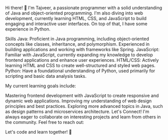 Hi there! 👋 I'm Tajveer, a passionate programmer with a solid understanding of Java and object-oriented programming. I'm also diving into web development, currently learning HTML, CSS, and JavaScript to build engaging and interactive user interfaces. On top of that, I have some experience in Python.

Skills
Java: Proficient in Java programming, including object-oriented concepts like classes, inheritance, and polymorphism. Experienced in building applications and working with frameworks like Spring.
JavaScript: Familiar with JavaScript, currently expanding my knowledge to develop frontend applications and enhance user experiences.
HTML/CSS: Actively learning HTML and CSS to create well-structured and styled web pages.
Python: Have a foundational understanding of Python, used primarily for scripting and basic data analysis tasks.

My current learning goals include:

Mastering frontend development with JavaScript to create responsive and dynamic web applications.
Improving my understanding of web design principles and best practices.
Exploring more advanced topics in Java, such as design patterns and microservices architecture.
Let's Connect!
I'm always eager to collaborate on interesting projects and learn from others in the community. Feel free to reach out:

Let's code and learn together! 🚀
